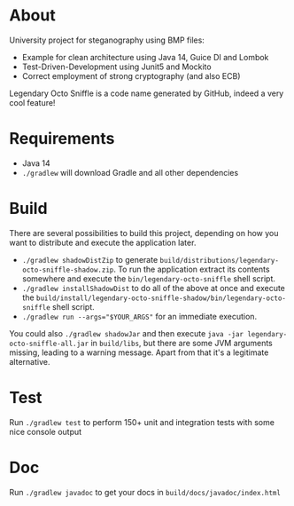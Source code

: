 # About
University project for steganography using BMP files:
* Example for clean architecture using Java 14, Guice DI and Lombok
* Test-Driven-Development using Junit5 and Mockito
* Correct employment of strong cryptography (and also ECB)

Legendary Octo Sniffle is a code name generated by GitHub, indeed a very cool feature!

# Requirements
* Java 14
* `./gradlew` will download Gradle and all other dependencies

# Build
There are several possibilities to build this project, depending on how you want to distribute and execute the application later.

* `./gradlew shadowDistZip` to generate `build/distributions/legendary-octo-sniffle-shadow.zip`. To run the application extract its contents somewhere and execute the `bin/legendary-octo-sniffle` shell script.
* `./gradlew installShadowDist` to do all of the above at once and execute the `build/install/legendary-octo-sniffle-shadow/bin/legendary-octo-sniffle` shell script.
* `./gradlew run --args="$YOUR_ARGS"` for an immediate execution.

You could also `./gradlew shadowJar` and then execute `java -jar legendary-octo-sniffle-all.jar` in `build/libs`, but there are some JVM arguments missing, leading to a warning message. Apart from that it's a legitimate alternative.

# Test
Run `./gradlew test` to perform 150+ unit and integration tests with some nice console output

# Doc
Run `./gradlew javadoc` to get your docs in `build/docs/javadoc/index.html`
